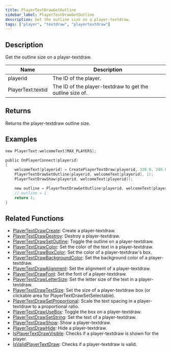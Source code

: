 ```yaml
---
title: PlayerTextDrawGetOutline
sidebar_label: PlayerTextDrawGetOutline
description: Get the outline size on a player-textdraw.
tags: ["player", "textdraw", "playertextdraw"]
---
```


<VersionWarn version='omp v1.1.0.2612' />

## Description

Get the outline size on a player-textdraw.

| Name              | Description                                               |
| ----------------- | --------------------------------------------------------- |
| playerid          | The ID of the player.                                     |
| PlayerText:textid | The ID of the player-textdraw to get the outline size of. |

## Returns

Returns the player-textdraw outline size.

## Examples

```c
new PlayerText:welcomeText[MAX_PLAYERS];

public OnPlayerConnect(playerid)
{
    welcomeText[playerid] = CreatePlayerTextDraw(playerid, 320.0, 240.0, "Welcome to my OPEN.MP server");
    PlayerTextDrawSetOutline(playerid, welcomeText[playerid], 1);
    PlayerTextDrawShow(playerid, welcomeText[playerid]);

    new outline = PlayerTextDrawGetOutline(playerid, welcomeText[playerid]);
    // outline = 1
    return 1;
}
```

## Related Functions

- [PlayerTextDrawCreate](PlayerTextDrawCreate): Create a player-textdraw.
- [PlayerTextDrawDestroy](PlayerTextDrawDestroy): Destroy a player-textdraw.
- [PlayerTextDrawSetOutline](PlayerTextDrawSetOutline): Toggle the outline on a player-textdraw.
- [PlayerTextDrawColor](PlayerTextDrawColor): Set the color of the text in a player-textdraw.
- [PlayerTextDrawBoxColor](PlayerTextDrawBoxColor): Set the color of a player-textdraw's box.
- [PlayerTextDrawBackgroundColor](PlayerTextDrawBackgroundColor): Set the background color of a player-textdraw.
- [PlayerTextDrawAlignment](PlayerTextDrawAlignment): Set the alignment of a player-textdraw.
- [PlayerTextDrawFont](PlayerTextDrawFont): Set the font of a player-textdraw.
- [PlayerTextDrawLetterSize](PlayerTextDrawLetterSize): Set the letter size of the text in a player-textdraw.
- [PlayerTextDrawTextSize](PlayerTextDrawTextSize): Set the size of a player-textdraw box (or clickable area for PlayerTextDrawSetSelectable).
- [PlayerTextDrawSetProportional](PlayerTextDrawSetProportional): Scale the text spacing in a player-textdraw to a proportional ratio.
- [PlayerTextDrawUseBox](PlayerTextDrawUseBox): Toggle the box on a player-textdraw.
- [PlayerTextDrawSetString](PlayerTextDrawSetString): Set the text of a player-textdraw.
- [PlayerTextDrawShow](PlayerTextDrawShow): Show a player-textdraw.
- [PlayerTextDrawHide](PlayerTextDrawHide): Hide a player-textdraw.
- [IsPlayerTextDrawVisible](IsPlayerTextDrawVisible): Checks if a player-textdraw is shown for the player.
- [IsValidPlayerTextDraw](IsValidPlayerTextDraw): Checks if a player-textdraw is valid.
